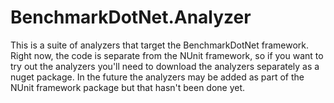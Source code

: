 # BenchmarkDotNet.Analyzer

This is a suite of analyzers that target the BenchmarkDotNet framework. Right now, the code is separate from the NUnit framework, so if you want to try out the analyzers you'll need to download the analyzers separately as a nuget package. In the future the analyzers may be added as part of the NUnit framework package but that hasn't been done yet.
